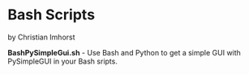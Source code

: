 # Bash Scripts

by Christian Imhorst

**BashPySimpleGui.sh** - Use Bash and Python to get a simple GUI with PySimpleGUI 
in your Bash sripts.
